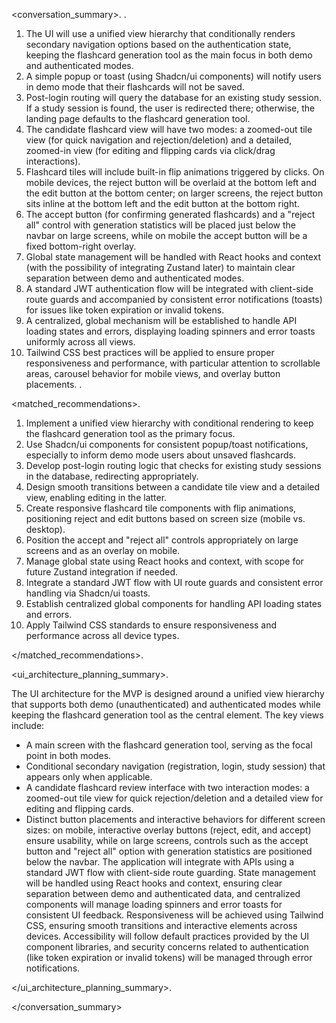 <conversation_summary>.
<decisions>.

1. The UI will use a unified view hierarchy that conditionally renders secondary navigation options based on the authentication state, keeping the flashcard generation tool as the main focus in both demo and authenticated modes.
2. A simple popup or toast (using Shadcn/ui components) will notify users in demo mode that their flashcards will not be saved.
3. Post-login routing will query the database for an existing study session. If a study session is found, the user is redirected there; otherwise, the landing page defaults to the flashcard generation tool.
4. The candidate flashcard view will have two modes: a zoomed-out tile view (for quick navigation and rejection/deletion) and a detailed, zoomed-in view (for editing and flipping cards via click/drag interactions).
5. Flashcard tiles will include built-in flip animations triggered by clicks. On mobile devices, the reject button will be overlaid at the bottom left and the edit button at the bottom center; on larger screens, the reject button sits inline at the bottom left and the edit button at the bottom right.
6. The accept button (for confirming generated flashcards) and a "reject all" control with generation statistics will be placed just below the navbar on large screens, while on mobile the accept button will be a fixed bottom-right overlay.
7. Global state management will be handled with React hooks and context (with the possibility of integrating Zustand later) to maintain clear separation between demo and authenticated modes.
8. A standard JWT authentication flow will be integrated with client-side route guards and accompanied by consistent error notifications (toasts) for issues like token expiration or invalid tokens.
9. A centralized, global mechanism will be established to handle API loading states and errors, displaying loading spinners and error toasts uniformly across all views.
10. Tailwind CSS best practices will be applied to ensure proper responsiveness and performance, with particular attention to scrollable areas, carousel behavior for mobile views, and overlay button placements.
    </decisions>.

<matched_recommendations>.

1. Implement a unified view hierarchy with conditional rendering to keep the flashcard generation tool as the primary focus.
2. Use Shadcn/ui components for consistent popup/toast notifications, especially to inform demo mode users about unsaved flashcards.
3. Develop post-login routing logic that checks for existing study sessions in the database, redirecting appropriately.
4. Design smooth transitions between a candidate tile view and a detailed view, enabling editing in the latter.
5. Create responsive flashcard tile components with flip animations, positioning reject and edit buttons based on screen size (mobile vs. desktop).
6. Position the accept and "reject all" controls appropriately on large screens and as an overlay on mobile.
7. Manage global state using React hooks and context, with scope for future Zustand integration if needed.
8. Integrate a standard JWT flow with UI route guards and consistent error handling via Shadcn/ui toasts.
9. Establish centralized global components for handling API loading states and errors.
10. Apply Tailwind CSS standards to ensure responsiveness and performance across all device types.

</matched_recommendations>.

<ui_architecture_planning_summary>.

The UI architecture for the MVP is designed around a unified view hierarchy that supports both demo (unauthenticated) and authenticated modes while keeping the flashcard generation tool as the central element. The key views include:

- A main screen with the flashcard generation tool, serving as the focal point in both modes.
- Conditional secondary navigation (registration, login, study session) that appears only when applicable.
- A candidate flashcard review interface with two interaction modes: a zoomed-out tile view for quick rejection/deletion and a detailed view for editing and flipping cards.
- Distinct button placements and interactive behaviors for different screen sizes: on mobile, interactive overlay buttons (reject, edit, and accept) ensure usability, while on large screens, controls such as the accept button and "reject all" option with generation statistics are positioned below the navbar.
  The application will integrate with APIs using a standard JWT flow with client-side route guarding. State management will be handled using React hooks and context, ensuring clear separation between demo and authenticated data, and centralized components will manage loading spinners and error toasts for consistent UI feedback.
  Responsiveness will be achieved using Tailwind CSS, ensuring smooth transitions and interactive elements across devices. Accessibility will follow default practices provided by the UI component libraries, and security concerns related to authentication (like token expiration or invalid tokens) will be managed through error notifications.

</ui_architecture_planning_summary>.

</conversation_summary>

